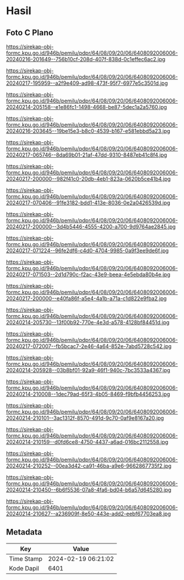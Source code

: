 # Hasil

## Foto C Plano

https://sirekap-obj-formc.kpu.go.id/946b/pemilu/pdpr/64/08/09/20/06/6408092006006-20240216-201649--756b10cf-208d-407f-838d-0c1effec6ac2.jpg

https://sirekap-obj-formc.kpu.go.id/946b/pemilu/pdpr/64/08/09/20/06/6408092006006-20240217-195959--a2f9e409-ad98-473f-95f7-6977e5c3501d.jpg

https://sirekap-obj-formc.kpu.go.id/946b/pemilu/pdpr/64/08/09/20/06/6408092006006-20240214-205158--e1e86fc1-1498-4668-be87-5dec1a2a5760.jpg

https://sirekap-obj-formc.kpu.go.id/946b/pemilu/pdpr/64/08/09/20/06/6408092006006-20240216-203645--19be15e3-b8c0-4539-b167-e581ebbd5a23.jpg

https://sirekap-obj-formc.kpu.go.id/946b/pemilu/pdpr/64/08/09/20/06/6408092006006-20240217-065746--8da69b01-21af-47dd-9310-8487eb41c8f4.jpg

https://sirekap-obj-formc.kpu.go.id/946b/pemilu/pdpr/64/08/09/20/06/6408092006006-20240217-200000--982f41c0-20db-4eb1-823a-0620b5ce41b4.jpg

https://sirekap-obj-formc.kpu.go.id/946b/pemilu/pdpr/64/08/09/20/06/6408092006006-20240217-070406--91fe3182-bdd1-413e-8036-0e2a0426539d.jpg

https://sirekap-obj-formc.kpu.go.id/946b/pemilu/pdpr/64/08/09/20/06/6408092006006-20240217-200000--3d4b5446-4555-4200-a700-9d9764ae2845.jpg

https://sirekap-obj-formc.kpu.go.id/946b/pemilu/pdpr/64/08/09/20/06/6408092006006-20240217-071224--96fe2df6-c4d0-4704-9985-0a9f3ee9de6f.jpg

https://sirekap-obj-formc.kpu.go.id/946b/pemilu/pdpr/64/08/09/20/06/6408092006006-20240217-071503--2d1d790c-f2ac-43e9-beea-4e5ebda80b4e.jpg

https://sirekap-obj-formc.kpu.go.id/946b/pemilu/pdpr/64/08/09/20/06/6408092006006-20240217-200000--e40fa86f-a5e4-4a1b-a71a-c1d822e9fba2.jpg

https://sirekap-obj-formc.kpu.go.id/946b/pemilu/pdpr/64/08/09/20/06/6408092006006-20240214-205730--13f00b92-770e-4e3d-a578-4128bf84451d.jpg

https://sirekap-obj-formc.kpu.go.id/946b/pemilu/pdpr/64/08/09/20/06/6408092006006-20240217-072007--fb5bcac7-2e46-4a64-852e-7abd5728c542.jpg

https://sirekap-obj-formc.kpu.go.id/946b/pemilu/pdpr/64/08/09/20/06/6408092006006-20240214-205928--03b8bf01-92a9-46f1-940c-7bc3533a4367.jpg

https://sirekap-obj-formc.kpu.go.id/946b/pemilu/pdpr/64/08/09/20/06/6408092006006-20240214-210008--1dec79ad-65f3-4b05-8469-f9bfb4456253.jpg

https://sirekap-obj-formc.kpu.go.id/946b/pemilu/pdpr/64/08/09/20/06/6408092006006-20240214-210101--3ac1312f-8570-491d-9c70-0af9e8167a20.jpg

https://sirekap-obj-formc.kpu.go.id/946b/pemilu/pdpr/64/08/09/20/06/6408092006006-20240214-210159--d0fd6ce8-4750-4437-a6ad-016bc2112558.jpg

https://sirekap-obj-formc.kpu.go.id/946b/pemilu/pdpr/64/08/09/20/06/6408092006006-20240214-210252--00ea3d42-ca91-46ba-a9e6-9662867735f2.jpg

https://sirekap-obj-formc.kpu.go.id/946b/pemilu/pdpr/64/08/09/20/06/6408092006006-20240214-210450--6b6f5536-07a8-4fa6-bd04-b6a57d645280.jpg

https://sirekap-obj-formc.kpu.go.id/946b/pemilu/pdpr/64/08/09/20/06/6408092006006-20240214-210627--a236909f-8e50-443e-add2-eebf67703ea8.jpg


## Metadata

| Key        | Value               |
| ---------- | ------------------- |
| Time Stamp | 2024-02-19 06:21:02 |
| Kode Dapil | 6401                |



